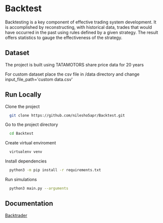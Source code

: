 # Backtest

Backtesting is a key component of effective trading system development. It is accomplished by reconstructing, with historical data, trades that would have occurred in the past using rules defined by a given strategy. The result offers statistics to gauge the effectiveness of the strategy.   

## Dataset  

The project is built using TATAMOTORS share price data for 20 years  

For custom dataset place the csv file in /data directory and change input_file_path='custom data.csv'

## Run Locally  

Clone the project    

```bash
  git clone https://github.com/nilesho5apr/Backtest.git
```
Go to the project directory  

```bash
  cd Backtest
```
Create virtual enviroment  

```bash
  virtualenv venv
```

Install dependencies  

```bash
  python3 -m pip install -r requirements.txt
```


Run simulations  

```bash
  python3 main.py --arguments
```

## Documentation  

[Backtrader](https://www.backtrader.com/docu/quickstart/quickstart/)
